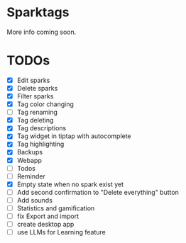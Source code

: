 # Sparktags

More info coming soon.

# TODOs

- [x] Edit sparks
- [x] Delete sparks
- [x] Filter sparks
- [x] Tag color changing
- [ ] Tag renaming
- [x] Tag deleting
- [x] Tag descriptions
- [x] Tag widget in tiptap with autocomplete
- [x] Tag highlighting
- [x] Backups
- [x] Webapp
- [ ] Todos
- [ ] Reminder
- [x] Empty state when no spark exist yet
- [ ] Add second confirmation to "Delete everything" button
- [ ] Add sounds
- [ ]  Statistics and gamification
- [ ] fix Export and import
- [ ] create desktop app
- [ ] use LLMs for Learning feature